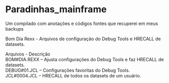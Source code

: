 # Paradinhas_mainframe
Um compilado com anotações e códigos fontes que recuperei em meus backups


Bom Dia Rexx  - Arquivos de configuração do Debug Tools e HRECALL de datasets.

Arquivos - Descrição  
BOM#DIA.REXX – Ajusta configurações do Debug Tools e faz HRECALL de datasets.  
DEBUG#01.JCL – Configurações favoritas do Debug Tools.  
JCL#0004.JCL – HRECALL de todos os datasets de um usuário.
